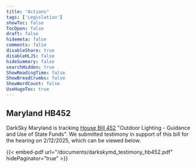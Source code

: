 ```yaml
---
title: "Actions"
tags: ['Legislation']
showToc: false
TocOpen: false
draft: false
hidemeta: false
comments: false
disableShare: true
disableHLJS: false
hideSummary: false
searchHidden: true
ShowReadingTime: false
ShowBreadCrumbs: false
ShowWordCount: false
UseHugoToc: true
---
```


## Maryland HB452

DarkSky Maryland is tracking [House Bill 452](https://mgaleg.maryland.gov/mgawebsite/Legislation/Details/hb0452?ys=2025RS) "Outdoor Lighting - Guidance and Use of State Funds". We submitted testimony in support of this bill for the hearing on 2/12/2025, which can be viewed below.  

{{< embed-pdf url="/documents/darkskymd_testimony_hb452.pdf" hidePaginator="true" >}}


